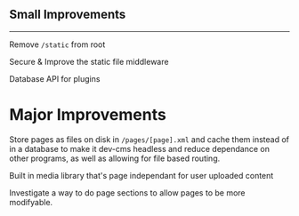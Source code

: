 ## Small Improvements
---
Remove `/static` from root

Secure & Improve the static file middleware

Database API for plugins

# Major Improvements

Store pages as files on disk in `/pages/[page].xml` and cache them instead of in a database to make it dev-cms headless and reduce dependance on other programs, as well as allowing for file based routing.

Built in media library that's page independant for user uploaded content

Investigate a way to do page sections to allow pages to be more modifyable.

